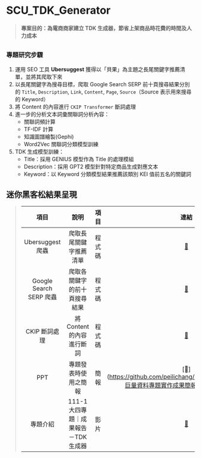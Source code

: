 # SCU_TDK_Generator

> #### 專案目的：為電商商家建立 TDK 生成器，節省上架商品時花費的時間及人力成本

##
### 專題研究步驟
1. 運用 SEO 工具 **Ubersuggest** 獲得以「貝果」為主題之長尾關鍵字推薦清單，並將其爬取下來
2. 以長尾關鍵字為搜尋目標，爬取 Google Search SERP 前十頁搜尋結果分別的 `Title`, `Description`, `Link`, `Content`, `Page`, `Source`（Source 表示用來搜尋的 Keyword）
3. 將 Content 的內容進行 `CKIP Transformer` 斷詞處理
4. 進一步的分析文本詞彙關聯詞分析內容：
   - 關聯詞頻計算
   - TF-IDF 計算
   - 知識圖譜繪製(Gephi)
   - Word2Vec 關聯詞分類模型訓練
5. TDK 生成模型訓練：
   - Title：採用 GENIUS 模型作為 Title 的處理模組
   - Description：採用 GPT2 模型針對特定商品生成對應文本
   - Keyword：以 Keyword 分類模型結果推薦該類別 KEI 值前五名的關鍵詞

## 迷你黑客松結果呈現
> |   項目   |     說明    |   項目   |       連結        | 
> | :------: | :--------: | :--------: |   :---------:   |
> |   Ubersuggest 爬蟲    |  爬取長尾關鍵字推薦清單   |   程式碼   |   [🔗](https://github.com/peilichang/SCU_TDK_Generator/Ubersuggest_keyword.ipynb)    |
> |   Google Search SERP 爬蟲    |   爬取各關鍵字的前十頁搜尋結果    |   程式碼   |  [🔗](https://github.com/peilichang/SCU_TDK_Generator/Google_search_content.ipynb)     |
> |   CKIP 斷詞處理    |   將 Content 的內容進行斷詞    |   程式碼   |  [🔗](https://github.com/peilichang/SCU_TDK_Generator/CKIP.ipynb)     |
> |   PPT    |   專題發表時使用之簡報    |   簡報   |  [🔗](https://github.com/peilichang/SCU_TDK_Generator/111巨量資料專題實作成果簡報－TDK 生成器.pdf)|
> |   專題介紹   |   111-1 大四專題｜成果報告－TDK生成器    |   影片   |  [🔗](https://www.youtube.com/watch?v=SZv_pXkzJBU)|
